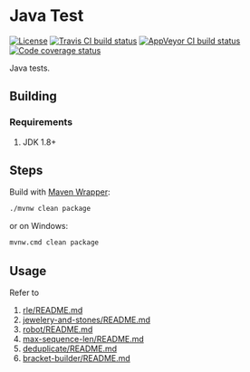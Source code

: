 # Java Test

[![License](https://img.shields.io/github/license/mabrarov/java_yatest)](https://github.com/mabrarov/java_yatest/tree/master/LICENSE)
[![Travis CI build status](https://travis-ci.org/mabrarov/java_yatest.svg?branch=master)](https://travis-ci.org/mabrarov/java_yatest)
[![AppVeyor CI build status](https://ci.appveyor.com/api/projects/status/t24dxibxfm259dfi/branch/master?svg=true)](https://ci.appveyor.com/project/mabrarov/java-yatest/branch/master)
[![Code coverage status](https://codecov.io/gh/mabrarov/java_yatest/branch/master/graph/badge.svg)](https://codecov.io/gh/mabrarov/java_yatest/branch/master)

Java tests.

## Building

### Requirements

1. JDK 1.8+

## Steps

Build with [Maven Wrapper](https://github.com/takari/maven-wrapper):

```bash
./mvnw clean package
```

or on Windows:

```cmd
mvnw.cmd clean package
```

## Usage

Refer to

1. [rle/README.md](rle/README.md)
1. [jewelery-and-stones/README.md](jewelery-and-stones/README.md)
1. [robot/README.md](robot/README.md)
1. [max-sequence-len/README.md](max-sequence-len/README.md)
1. [deduplicate/README.md](deduplicate/README.md)
1. [bracket-builder/README.md](bracket-builder/README.md)
